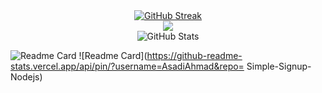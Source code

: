 <div align=center>
    <a href="https://git.io/streak-stats" style="margin: auto;"><img src="https://streak-stats.demolab.com?user=AsadiAhmad&theme=dark" alt="GitHub Streak" /></a>
    <br>
    <img src="https://github-readme-stats.vercel.app/api/top-langs/?username=AsadiAhmad&theme=dark&layout=compact"/>
    <br>
    <img src="https://github-readme-stats.vercel.app/api?username=AsadiAhmad&theme=calm_pink&show_icons=true" alt="GitHub Stats" />
</div>

![Readme Card](https://github-readme-stats.vercel.app/api/pin/?username=AsadiAhmad&repo=Online-Shop)
![Readme Card](https://github-readme-stats.vercel.app/api/pin/?username=AsadiAhmad&repo= Simple-Signup-Nodejs)



